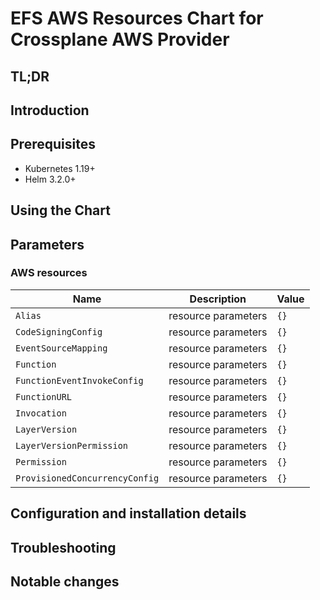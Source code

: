 # EFS AWS Resources Chart for Crossplane AWS Provider

## TL;DR

## Introduction

## Prerequisites

- Kubernetes 1.19+
- Helm 3.2.0+

## Using the Chart

## Parameters

### AWS resources

| Name                           | Description         | Value |
| ------------------------------ | ------------------- | ----- |
| `Alias`                        | resource parameters | `{}`  |
| `CodeSigningConfig`            | resource parameters | `{}`  |
| `EventSourceMapping`           | resource parameters | `{}`  |
| `Function`                     | resource parameters | `{}`  |
| `FunctionEventInvokeConfig`    | resource parameters | `{}`  |
| `FunctionURL`                  | resource parameters | `{}`  |
| `Invocation`                   | resource parameters | `{}`  |
| `LayerVersion`                 | resource parameters | `{}`  |
| `LayerVersionPermission`       | resource parameters | `{}`  |
| `Permission`                   | resource parameters | `{}`  |
| `ProvisionedConcurrencyConfig` | resource parameters | `{}`  |


## Configuration and installation details


## Troubleshooting


## Notable changes
